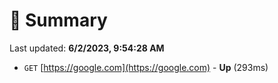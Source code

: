 # 📖 Summary
Last updated: **6/2/2023, 9:54:28 AM**

- `GET` [https://google.com](https://google.com) - **Up** (293ms)
